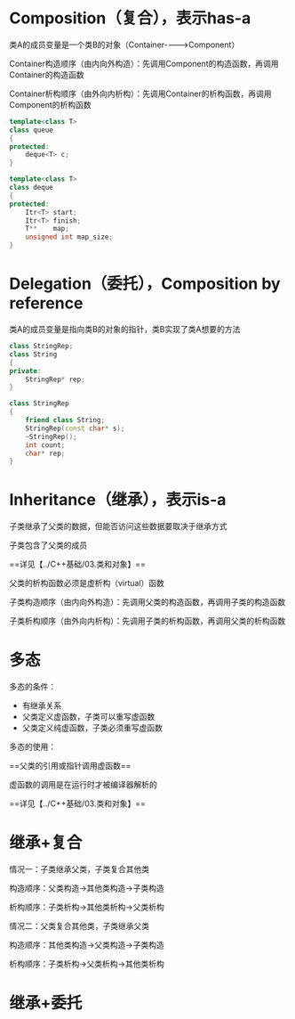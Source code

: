 # Composition（复合），表示has-a

类A的成员变量是一个类B的对象（Container---->Component）

Container构造顺序（由内向外构造）：先调用Component的构造函数，再调用Container的构造函数

Container析构顺序（由外向内析构）：先调用Container的析构函数，再调用Component的析构函数



```c++
template<class T>
class queue
{
protected:
    deque<T> c;
}

template<class T>
class deque
{
protected:
    Itr<T> start;
    Itr<T> finish;
    T**    map;
    unsigned int map_size;
}
```





# Delegation（委托），Composition by reference

类A的成员变量是指向类B的对象的指针，类B实现了类A想要的方法

```c++
class StringRep;
class String
{
private:
    StringRep* rep;
}

class StringRep
{
    friend class String;
    StringRep(const char* s);
    ~StringRep();
    int count;
    char* rep;
}
```



# Inheritance（继承），表示is-a

子类继承了父类的数据，但能否访问这些数据要取决于继承方式

子类包含了父类的成员

==详见【../C++基础/03.类和对象】==



父类的析构函数必须是虚析构（virtual）函数

子类构造顺序（由内向外构造）：先调用父类的构造函数，再调用子类的构造函数

子类析构顺序（由外向内析构）：先调用子类的析构函数，再调用父类的析构函数



# 多态

多态的条件：

- 有继承关系
- 父类定义虚函数，子类可以重写虚函数
- 父类定义纯虚函数，子类必须重写虚函数

多态的使用：

==父类的引用或指针调用虚函数==

虚函数的调用是在运行时才被编译器解析的



==详见【../C++基础/03.类和对象】==



# 继承+复合

情况一：子类继承父类，子类复合其他类

构造顺序：父类构造->其他类构造->子类构造

析构顺序：子类析构->其他类析构->父类析构



情况二：父类复合其他类，子类继承父类

构造顺序：其他类构造->父类构造->子类构造

析构顺序：子类析构->父类析构->其他类析构



# 继承+委托

